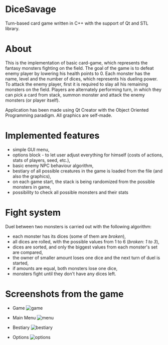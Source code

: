 # DiceSavage
Turn-based card game written in C++ with the support of Qt and STL library.

# About
This is the implementation of basic card-game, which represents the fantasy monsters fighting on the field.
The goal of the game is to defeat enemy player by lowering his health points to 0. 
Each monster has the name, level and the number of dices, which represents his dueling power. To attack the enemy player, first it is required to slay all his remaining monsters on the field.
Players are alternately performing turn, in which they can pick a card from stack, summon monster and attack the enemy monsters
(or player itself).

Application has been made using Qt Creator with the Object Oriented Programming paradigm.
All graphics are self-made.


# Implemented features
* simple GUI menu,
* options block - to let user adjust everything for himself (costs of actions, stats of players, seed, etc.),
* basic enemy NPC behaviour algorithm,
* bestiary of all possible creatures in the game is loaded from the file (and also the graphics),
* on each game start, the stack is being randomized from the possible monsters in game,
* possibility to check all possible monsters and their stats

# Fight system
Duel between two monsters is carried out with the following algorithm:
* each monster has its dices (some of them are *broken*),
* all dices are rolled, with the possible values from 1 to 6 (*broken: 1 to 3*),
* dices are sorted, and only the biggest values from each monster's set are compared,
* the owner of smaller amount loses one dice and the next turn of duel is started,
* if amounts are equal, both monsters lose one dice,
* monsters fight until they don't have any dices left.

# Screenshots from the game
* Game
![game](https://user-images.githubusercontent.com/38592844/61994389-ca1de900-b079-11e9-8e8e-15aa09b15e67.png)

* Main Menu
![menu](https://user-images.githubusercontent.com/38592844/61994401-0b15fd80-b07a-11e9-996c-623ab5c8ee19.png)

* Bestiary
![bestiary](https://user-images.githubusercontent.com/38592844/61994408-2aad2600-b07a-11e9-9d61-cc2c77a96760.png)

* Options
![options](https://user-images.githubusercontent.com/38592844/61994415-47495e00-b07a-11e9-82f1-bab9ad557105.png)
